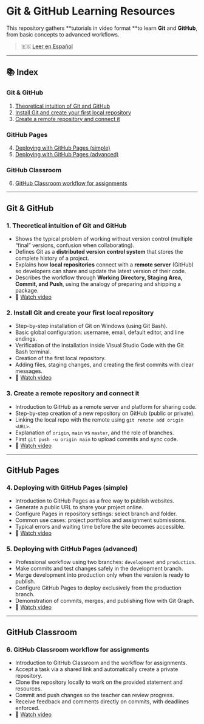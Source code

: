 # Git & GitHub Learning Resources

This repository gathers **tutorials in video format **to learn **Git** and **GitHub**, 
from basic concepts to advanced workflows.

> 🇪🇸 [Leer en Español](./README.es.md)

---

## 📚 Index

### Git & GitHub

1. [Theoretical intuition of Git and GitHub](#1-theoretical-intuition-of-git-and-github)  
2. [Install Git and create your first local repository](#2-install-git-and-create-your-first-local-repository)  
3. [Create a remote repository and connect it](#3-create-a-remote-repository-and-connect-it)  

### GitHub Pages

4. [Deploying with GitHub Pages (simple)](#4-deploying-with-github-pages-simple)  
5. [Deploying with GitHub Pages (advanced)](#5-deploying-with-github-pages-advanced)  

### GitHub Classroom

6. [GitHub Classroom workflow for assignments](#6-github-classroom-workflow-for-assignments)

---

## Git & GitHub

### 1. Theoretical intuition of Git and GitHub

- Shows the typical problem of working without version control (multiple “final” versions, confusion when collaborating).  
- Defines Git as a **distributed version control system** that stores the complete history of a project.  
- Explains how **local repositories** connect with a **remote server** (GitHub) so developers can share and update the latest version of their code.  
- Describes the workflow through **Working Directory, Staging Area, Commit, and Push**, using the analogy of preparing and shipping a package.  
- 🎥 [Watch video](https://youtu.be/p6XRtwOBymc)

### 2. Install Git and create your first local repository

- Step-by-step installation of Git on Windows (using Git Bash).  
- Basic global configuration: username, email, default editor, and line endings.  
- Verification of the installation inside Visual Studio Code with the Git Bash terminal.  
- Creation of the first local repository.  
- Adding files, staging changes, and creating the first commits with clear messages.  
- 🎥 [Watch video](https://youtu.be/pn457MZG-5c)

### 3. Create a remote repository and connect it

- Introduction to GitHub as a remote server and platform for sharing code.  
- Step-by-step creation of a new repository on GitHub (public or private).  
- Linking the local repo with the remote using `git remote add origin <URL>`.  
- Explanation of `origin`, `main` vs `master`, and the role of branches.  
- First `git push -u origin main` to upload commits and sync code.  
- 🎥 [Watch video](https://youtu.be/CvpGxCEFkXw)

---

## GitHub Pages

### 4. Deploying with GitHub Pages (simple)

- Introduction to GitHub Pages as a free way to publish websites.  
- Generate a public URL to share your project online.  
- Configure Pages in repository settings: select branch and folder.  
- Common use cases: project portfolios and assignment submissions.  
- Typical errors and waiting time before the site becomes accessible.  
- 🎥 [Watch video](https://youtu.be/yPCKORk4SdU)

### 5. Deploying with GitHub Pages (advanced)

- Professional workflow using two branches: `development` and `production`.  
- Make commits and test changes safely in the development branch.  
- Merge development into production only when the version is ready to publish.  
- Configure GitHub Pages to deploy exclusively from the production branch.  
- Demonstration of commits, merges, and publishing flow with Git Graph.  
- 🎥 [Watch video](https://youtu.be/WPnk417olEE)

---

## GitHub Classroom

### 6. GitHub Classroom workflow for assignments

- Introduction to GitHub Classroom and the workflow for assignments.  
- Accept a task via a shared link and automatically create a private repository.  
- Clone the repository locally to work on the provided statement and resources.  
- Commit and push changes so the teacher can review progress.  
- Receive feedback and comments directly on commits, with deadlines enforced.  
- 🎥 [Watch video](https://youtu.be/5a1uuZ9P9-)
